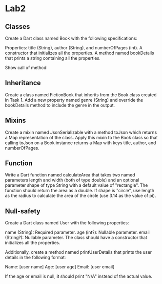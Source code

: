 # Lab2

## Classes

Create a Dart class named Book with the following specifications:

Properties: title (String), author (String), and numberOfPages (int).
A constructor that initializes all the properties.
A method named bookDetails that prints a string containing all the properties.

Show call of method

## Inheritance

Create a class named FictionBook that inherits from the Book class created in Task 1. Add a new property named genre (String) and override the bookDetails method to include the genre in the output.


## Mixins

Create a mixin named JsonSerializable with a method toJson which returns a Map representation of the class. Apply this mixin to the Book class so that calling toJson on a Book instance returns a Map with keys title, author, and numberOfPages.

## Function

Write a Dart function named calculateArea that takes two named parameters length and width (both of type double) and an optional parameter shape of type String with a default value of "rectangle". The function should return the area as a double. If shape is "circle", use length as the radius to calculate the area of the circle (use 3.14 as the value of pi).

## Null-safety

Create a Dart class named User with the following properties:

name (String): Required parameter.
age (int?): Nullable parameter.
email (String?): Nullable parameter.
The class should have a constructor that initializes all the properties.

Additionally, create a method named printUserDetails that prints the user details in the following format:

Name: [user name]
Age: [user age]
Email: [user email]

If the age or email is null, it should print "N/A" instead of the actual value.
